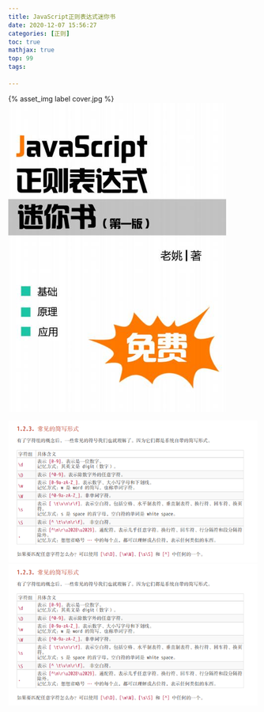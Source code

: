 ```yaml
---
title: JavaScript正则表达式迷你书
date: 2020-12-07 15:56:27
categories: [正则]
toc: true
mathjax: true
top: 99
tags:

---
```


{% asset_img label cover.jpg %}
![](JavaScript正则表达式迷你书/cover.jpg)

![](/images/JavaScript正则表达式迷你书/1.bmp)
![](JavaScript正则表达式迷你书/1.bmp)